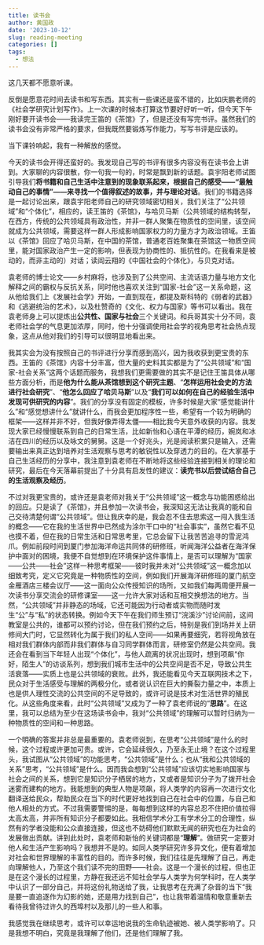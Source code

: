 ```yaml
---
title: 读书会
author: 黄国政
date: '2023-10-12'
slug: reading-meeting
categories: []
tags:
  - 想法
---
```


<!--more-->

这几天都不愿意听课。

反倒是愿意花时间去读书和写东西。其实有一些课还是蛮不错的，比如庆鹏老师的《社会学研究计划写作》。上一次课的时候本打算这节要好好听一听，但今天下午刚好要开读书会——我读完王笛的《茶馆》了，但是还没有写完书评。虽然我们的读书会没有非常严格的要求，但我既然要锻炼写作能力，写写书评是应该的。

当下课铃响起，我有一种解放的感觉。

今天的读书会开得还蛮好的。我发现自己写的书评有很多内容没有在读书会上讲到。大家聊的内容很散，你一句我一句的，时常是飘到新的话题。袁宇阳老师试图引导我们**将书籍和自己生活中注意到的现象联系起来，根据自己的感受——“最触动自己的事情”——来寻找一个值得叙述的故事，并与理论对话**。我们的书籍选择是一起讨论出来，跟袁宇阳老师自己的研究领域密切相关，我们关注了“公共领域”和“个体化”，相应的，读王笛的《茶馆》，与哈贝马斯（公共领域的结构转型，在西方，传统的公共领域具有政治性，并非一群人聚集在物质性的空间里，该空间就成为公共领域，需要这样一群人形成影响国家权力的力量方才为政治领域。王笛以《茶馆》回应了哈贝马斯，在中国的茶馆，普通老百姓聚集在茶馆这一物质空间里，能对国家政治产生一定的影响，但表现为协商性的、抵抗性的。在我看来是被动的，而非主动的）对话；读阎云翔的《中国社会的个体化》，与贝克对话。

袁老师的博士论文——乡村麻将，也涉及到了公共空间、主流话语力量与地方文化解释之间的霸权与反抗关系，同时他也喜欢关注到“国家-社会”这一关系命题，这从他给我们上《发展社会学》开始，一直到现在，都提及斯科特的《弱者的武器》和《逃避统治的艺术》，以及杜赞奇的《文化、权力与国家》等书可以看出。我在袁老师身上可以提炼出**公共性、国家与社会**三个关键词。和兵哥其实十分不同，袁老师社会学的气息更加浓厚，同时，他十分强调使用社会学的视角思考社会热点现象，这点从他对我们的引导可以很明显地看出来。

我其实会为没有按照自己的书评进行分享而感到高兴，因为我收获到更宝贵的东西。王笛的《茶馆》内容十分丰富，但大量的史料其实都是为了“公共领域”和“国家-社会关系”这两个话题而服务，我想我们更需要做的其实不是记住王笛具体从哪些方面分析，而是**他为什么能从茶馆想到这个研究主题**、“**怎样运用社会史的方法进行社会研究**”、“**他怎么回应了哈贝马斯**”以及“**我们可以如何在自己的经验生活中发现可供研究的内容**”。我们的分享没有固定的模板，许多时候是大家“感觉能讲什么”和“感觉想讲什么”就讲什么，而我会更加程序性一些，希望有一个较为明确的框架——这样并非不好，但我好像弄得太僵——相比我今天意外收获的内容。我发现大家已经慢慢联系到自己的日常生活，比如新怡和心语在平潭的经历，婉岚和冰洁在四川的经历以及咏文的舅舅。这是一个好兆头，光是阅读积累只是输入，还需要输出来真正达到培养对生活观察与思考的敏锐性以及穿透力的目的。在大家基于自己生活经历的分享中，我注意到袁老师在不断地将这些经验连接到相关的理论和研究，最后在今天落幕前提出了十分具有启发性的建议：**读完书以后尝试结合自己的生活观察及经历**。

不过对我更宝贵的，或许还是袁老师对我关于“公共领域”这一概念与功能困惑给出的回应。只是读了《茶馆》，并且参加一次读书会，我深知这无法让我真的能和自己交待清楚何谓“公共领域”。但让我庆幸的是，我会忍不住去思索这一闯入我生活的概念——它在我的生活世界中已然成为涂尔干口中的“社会事实”，虽然它看不见也摸不着，但在我的日常生活和日常思考里，它总会留下让我苦苦追寻的雪泥鸿爪。例如前段时间到厦门参加海洋命运共同体的研修班，听闻海洋公益者在海洋保护中面对的困境，我便不自觉想到在环境保护这件事情上，是否可以理解为“国家——公共——社会”这样一种思考框架——彼时我并未对“公共领域”这一概念加以细致考究，定义它究竟是一种物质性的空间，例如我们开展海洋研修班的厦门航空金雁酒店三楼会议厅——这一面向公众传授知识的场所，又如我们每两周便开展一次读书分享交流会的研修课室——这一允许大家对话和互相交换想法的地方。当然，“公共领域”并非静态的场域，它还可能因为行动者或实物而随时发生“公”与“私”的状态转换。例如今天下午在我们师生预订“浣溪沙”讨论间前，这间教室是公共的，谁都可以预约讨论，但在我们预约之后，特别是我们到场并关上研修间大门时，它显然转化为属于我们的私人空间——如果再要细究，若将视角放在相对我们群体内部而非我们群体与自习同学群体而言，研修室仍然是公共空间。我还会在看到当下年轻人出现“个体化”，与他人疏离的状况出现时，想到项飙“你好，陌生人”的访谈系列，想到我们城市生活中的公共空间是否不足，导致公共生活衰落——实质上也是公共领域的衰败。此外，我还能看见今天互联网技术之下，民众对于生活感受与理解的两极分化，或者说认识在巨大的撕裂力量之中，本质上也是供人理性交流的公共空间的不足导致的，或许可说是技术对生活世界的殖民化。从这些角度来看，此时“公共领域”又成为了一种了袁老师说的“**思路**”。在这里，我可以总结为至少在这场读书会中，我对“公共领域”的理解可以暂时归纳为一种物质性的空间和一种思路。

一个明确的答案并非总是最重要的。袁老师说到，在思考“公共领域”是什么的时候，这个过程或许更加可贵。或许，它会延续很久，乃至永无止境？在这个过程里头，我试图从“公共领域”的功能思考，“公共领域”是什么；也从“我和公共领域的关系”思考，“公共领域”是什么。因而我会想到“公共领域”应该切实地影响国家与社会之间的关系，想到它是知识分子栖居的地方，又或者是知识分子为了拨开社会迷雾而建构的地方。我能想到的典型人物是项飙，将人类学的内容再一次进行文化翻译送给民众，帮助民众在当下的时代更好地找到自己在社会中的位置，与自己和他人相处的方式。不过我需要警惕的是，每每想到这样的内容总忍不住把价值拉得太高太高，并非所有知识分子都要如此。我相信学术分工有学术分工的合理性，纵然有的学者没能和公众直接连接，但这也不妨碍他们默默无闻的研究也在为社会的发展做出贡献。讲到此处时，袁老师和新怡的关键词都是“**理解**”。做研究一定要对他人和生活产生影响吗？我想并不是的。如同人类学研究许多异文化，便有着增加对社会和世界理解的丰富性的目的。而许多时候，我们往往是先理解了自己，再走向理解他人，乃至这个我们读不完的田野——社会。这是一个漫长的过程，但也正是在这个漫长的过程里，方静在我还远不知社会学与人类学为何学科时，在人类学中认识了一部分自己，并将这份礼物送给了我，让我思考在充满了杂音的当下“我是要一直追逐作为幻影的她，还是用力找到自己”，也让我带着温情和敬意重新去看待我曾待过许久的西埠村以及那儿的一些人和事。

我感觉我在继续思考，或许可以幸运地说我的生命轨迹被她、被人类学影响了。只是我想不明白，究竟是我理解了他们，还是他们理解了我。